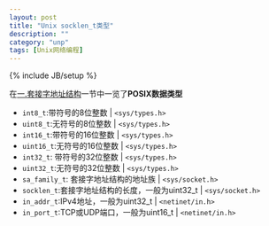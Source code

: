 ```yaml
---
layout: post
title: "Unix socklen_t类型"
description: ""
category: "unp"
tags: [Unix网络编程]
---
```

{% include JB/setup %}

在[一.套接字地址结构](https://github.com/BeginMan/BookNotes/blob/master/Unix/Unix-Network-Programming-Volume-1-The-Sockets-Networking-API-3rd-Edition/top3.md#一套接字地址结构)一节中一览了**POSIX数据类型**

- `int8_t`:带符号的8位整数 | `<sys/types.h>`
- `uint8_t`:无符号的8位整数 | `<sys/types.h>`
- `int16_t`:带符号的16位整数 | `<sys/types.h>`
- `uint16_t`:无符号的16位整数 | `<sys/types.h>`
- `int32_t`: 带符号的32位整数 | `<sys/types.h>`
- `uint32_t`:无符号的32位整数 | `<sys/types.h>`
- `sa_family_t`: 套接字地址结构的地址族 | `<sys/socket.h>`
- `socklen_t`:套接字地址结构的长度，一般为uint32_t | `<sys/socket.h>`
- `in_addr_t`:IPv4地址，一般为uint32_t | `<netinet/in.h>`
- `in_port_t`:TCP或UDP端口，一般为uint16_t | `<netinet/in.h>`


